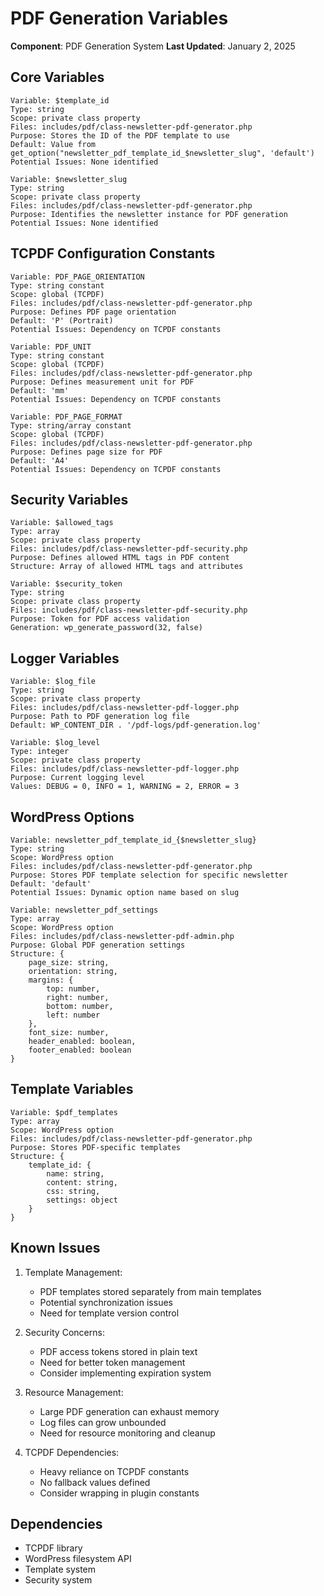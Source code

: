 # PDF Generation Variables
**Component**: PDF Generation System
**Last Updated**: January 2, 2025

## Core Variables
```
Variable: $template_id
Type: string
Scope: private class property
Files: includes/pdf/class-newsletter-pdf-generator.php
Purpose: Stores the ID of the PDF template to use
Default: Value from get_option("newsletter_pdf_template_id_$newsletter_slug", 'default')
Potential Issues: None identified
```

```
Variable: $newsletter_slug
Type: string
Scope: private class property
Files: includes/pdf/class-newsletter-pdf-generator.php
Purpose: Identifies the newsletter instance for PDF generation
Potential Issues: None identified
```

## TCPDF Configuration Constants
```
Variable: PDF_PAGE_ORIENTATION
Type: string constant
Scope: global (TCPDF)
Files: includes/pdf/class-newsletter-pdf-generator.php
Purpose: Defines PDF page orientation
Default: 'P' (Portrait)
Potential Issues: Dependency on TCPDF constants
```

```
Variable: PDF_UNIT
Type: string constant
Scope: global (TCPDF)
Files: includes/pdf/class-newsletter-pdf-generator.php
Purpose: Defines measurement unit for PDF
Default: 'mm'
Potential Issues: Dependency on TCPDF constants
```

```
Variable: PDF_PAGE_FORMAT
Type: string/array constant
Scope: global (TCPDF)
Files: includes/pdf/class-newsletter-pdf-generator.php
Purpose: Defines page size for PDF
Default: 'A4'
Potential Issues: Dependency on TCPDF constants
```

## Security Variables
```
Variable: $allowed_tags
Type: array
Scope: private class property
Files: includes/pdf/class-newsletter-pdf-security.php
Purpose: Defines allowed HTML tags in PDF content
Structure: Array of allowed HTML tags and attributes
```

```
Variable: $security_token
Type: string
Scope: private class property
Files: includes/pdf/class-newsletter-pdf-security.php
Purpose: Token for PDF access validation
Generation: wp_generate_password(32, false)
```

## Logger Variables
```
Variable: $log_file
Type: string
Scope: private class property
Files: includes/pdf/class-newsletter-pdf-logger.php
Purpose: Path to PDF generation log file
Default: WP_CONTENT_DIR . '/pdf-logs/pdf-generation.log'
```

```
Variable: $log_level
Type: integer
Scope: private class property
Files: includes/pdf/class-newsletter-pdf-logger.php
Purpose: Current logging level
Values: DEBUG = 0, INFO = 1, WARNING = 2, ERROR = 3
```

## WordPress Options
```
Variable: newsletter_pdf_template_id_{$newsletter_slug}
Type: string
Scope: WordPress option
Files: includes/pdf/class-newsletter-pdf-generator.php
Purpose: Stores PDF template selection for specific newsletter
Default: 'default'
Potential Issues: Dynamic option name based on slug
```

```
Variable: newsletter_pdf_settings
Type: array
Scope: WordPress option
Files: includes/pdf/class-newsletter-pdf-admin.php
Purpose: Global PDF generation settings
Structure: {
    page_size: string,
    orientation: string,
    margins: {
        top: number,
        right: number,
        bottom: number,
        left: number
    },
    font_size: number,
    header_enabled: boolean,
    footer_enabled: boolean
}
```

## Template Variables
```
Variable: $pdf_templates
Type: array
Scope: WordPress option
Files: includes/pdf/class-newsletter-pdf-generator.php
Purpose: Stores PDF-specific templates
Structure: {
    template_id: {
        name: string,
        content: string,
        css: string,
        settings: object
    }
}
```

## Known Issues
1. Template Management:
   - PDF templates stored separately from main templates
   - Potential synchronization issues
   - Need for template version control

2. Security Concerns:
   - PDF access tokens stored in plain text
   - Need for better token management
   - Consider implementing expiration system

3. Resource Management:
   - Large PDF generation can exhaust memory
   - Log files can grow unbounded
   - Need for resource monitoring and cleanup

4. TCPDF Dependencies:
   - Heavy reliance on TCPDF constants
   - No fallback values defined
   - Consider wrapping in plugin constants

## Dependencies
- TCPDF library
- WordPress filesystem API
- Template system
- Security system
``` 